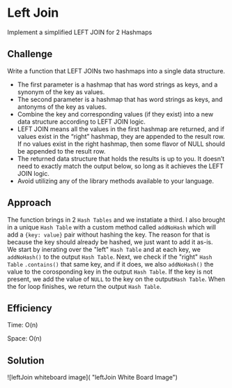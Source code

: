 # Left Join
Implement a simplified LEFT JOIN for 2 Hashmaps

## Challenge
Write a function that LEFT JOINs two hashmaps into a single data structure.
* The first parameter is a hashmap that has word strings as keys, and a synonym of the key as values.
* The second parameter is a hashmap that has word strings as keys, and antonyms of the key as values.
* Combine the key and corresponding values (if they exist) into a new data structure according to LEFT JOIN logic.
* LEFT JOIN means all the values in the first hashmap are returned, and if values exist in the “right” hashmap, they are appended to the result row. If no values exist in the right hashmap, then some flavor of NULL should be appended to the result row.
* The returned data structure that holds the results is up to you. It doesn’t need to exactly match the output below, so long as it achieves the LEFT JOIN logic.
* Avoid utilizing any of the library methods available to your language.

## Approach  
The function brings in 2 `Hash Tables` and we instatiate a third.  I also brought in a unique `Hash Table` with a custom method called `addNoHash` which will add a `{key: value}` pair without hashing the key.  The reason for that is because the key should already be hashed, we just want to add it as-is.  
We start by inerating over the "left" `Hash Table` and at each key, we `addNoHash()` to the output `Hash Table`.  Next, we check if the "right" `Hash Table` `.contains()` that same key, and if it does, we also `addNoHash()` the value to the corosponding key in the output `Hash Table`.  If the key is not present, we add the value of `NULL` to the key on the output`Hash Table`.  When the for loop finishes, we return the output `Hash Table`.

## Efficiency
Time: O(n)

Space: O(n)

## Solution
![leftJoin whiteboard image]( "leftJoin White Board Image")
